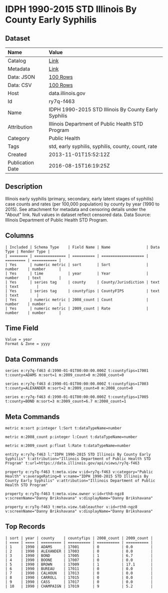 # IDPH 1990-2015 STD Illinois By County Early Syphilis

## Dataset

| Name | Value |
| :--- | :---- |
| Catalog | [Link](https://catalog.data.gov/dataset/idph-2000-2013-std-illinois-by-county-early-syphilis) |
| Metadata | [Link](https://data.illinois.gov/api/views/ry7q-f463) |
| Data: JSON | [100 Rows](https://data.illinois.gov/api/views/ry7q-f463/rows.json?max_rows=100) |
| Data: CSV | [100 Rows](https://data.illinois.gov/api/views/ry7q-f463/rows.csv?max_rows=100) |
| Host | data.illinois.gov |
| Id | ry7q-f463 |
| Name | IDPH 1990-2015 STD Illinois By County Early Syphilis |
| Attribution | Illinois Department of Public Health STD Program |
| Category | Public Health |
| Tags | std, early syphilis, syphilis, county, count, rate |
| Created | 2013-11-01T15:52:12Z |
| Publication Date | 2016-08-15T16:19:25Z |

## Description

Illinois early syphilis (primary, secondary, early latent stages of syphilis) case counts and rates (per 100,000 population) by county by year (1990 to 2015).  See attachment for metadata and censoring details under the "About" link.  Null values in dataset reflect censored data.  Data Source: Illinois Department of Public Health STD Program.

## Columns

```ls
| Included | Schema Type    | Field Name | Name                | Data Type | Render Type |
| ======== | ============== | ========== | =================== | ========= | =========== |
| Yes      | numeric metric | sort       | Sort                | number    | number      |
| Yes      | time           | year       | Year                | number    | text        |
| Yes      | series tag     | county     | County/Jurisdiction | text      | text        |
| Yes      | series tag     | countyfips | CountyFIPS          | text      | text        |
| Yes      | numeric metric | 2008_count | Count               | number    | number      |
| Yes      | numeric metric | 2009_count | Rate                | number    | number      |
```

## Time Field

```ls
Value = year
Format & Zone = yyyy
```

## Data Commands

```ls
series e:ry7q-f463 d:1990-01-01T00:00:00.000Z t:countyfips=17001 t:county=ADAMS m:sort=1 m:2009_count=0 m:2008_count=0

series e:ry7q-f463 d:1990-01-01T00:00:00.000Z t:countyfips=17003 t:county=ALEXANDER m:sort=2 m:2009_count=0 m:2008_count=0

series e:ry7q-f463 d:1990-01-01T00:00:00.000Z t:countyfips=17005 t:county=BOND m:sort=3 m:2009_count=6.7 m:2008_count=1
```

## Meta Commands

```ls
metric m:sort p:integer l:Sort t:dataTypeName=number

metric m:2008_count p:integer l:Count t:dataTypeName=number

metric m:2009_count p:float l:Rate t:dataTypeName=number

entity e:ry7q-f463 l:"IDPH 1990-2015 STD Illinois By County Early Syphilis" t:attribution="Illinois Department of Public Health STD Program" t:url=https://data.illinois.gov/api/views/ry7q-f463

property e:ry7q-f463 t:meta.view v:id=ry7q-f463 v:category="Public Health" v:averageRating=0 v:name="IDPH 1990-2015 STD Illinois By County Early Syphilis" v:attribution="Illinois Department of Public Health STD Program"

property e:ry7q-f463 t:meta.view.owner v:id=rth8-ngz8 v:screenName="Danny Brikshavana" v:displayName="Danny Brikshavana"

property e:ry7q-f463 t:meta.view.tableauthor v:id=rth8-ngz8 v:screenName="Danny Brikshavana" v:displayName="Danny Brikshavana"
```

## Top Records

```ls
| sort | year | county    | countyfips | 2008_count | 2009_count | 
| ==== | ==== | ========= | ========== | ========== | ========== | 
| 1    | 1990 | ADAMS     | 17001      | 0          | 0.0        | 
| 2    | 1990 | ALEXANDER | 17003      | 0          | 0.0        | 
| 3    | 1990 | BOND      | 17005      | 1          | 6.7        | 
| 4    | 1990 | BOONE     | 17007      | 0          | 0.0        | 
| 5    | 1990 | BROWN     | 17009      | 1          | 17.1       | 
| 6    | 1990 | BUREAU    | 17011      | 0          | 0.0        | 
| 7    | 1990 | CALHOUN   | 17013      | 0          | 0.0        | 
| 8    | 1990 | CARROLL   | 17015      | 0          | 0.0        | 
| 9    | 1990 | CASS      | 17017      | 0          | 0.0        | 
| 10   | 1990 | CHAMPAIGN | 17019      | 9          | 5.2        | 
```